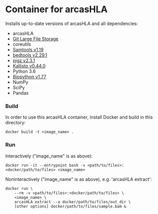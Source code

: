 # Container for arcasHLA #

Installs up-to-date versions of arcasHLA and all dependencies:

- arcasHLA
- [Git Large File Storage](https://github.com/git-lfs/git-lfs/wiki/Installation)
- coreutils
- [Samtools v1.19](http://www.htslib.org/)
- [bedtools v2.29.1](http://bedtools.readthedocs.io/)
- [pigz v2.3.1](https://zlib.net/pigz/)
- [Kallisto v0.44.0](https://pachterlab.github.io/kallisto/)
- Python 3.6
- [Biopython v1.77](https://biopython.org/wiki/Download)
- NumPy
- SciPy
- Pandas

### Build ###
In order to use this arcasHLA container, install Docker and build in this directory:
```
docker build -t <image_name> .
```
### Run ###
Interactively ("image_name" is as above):
```
docker run -it --entrypoint bash -v <path/to/files>:<docker/path/to/files> <image_name>
```
Noninteractively ("image_name" is as above), e.g. 'arcasHLA extract':
```
docker run \
	--rm -v <path/to/files>:<docker/path/to/files> \
	<image_name> \
	arcasHLA extract --o docker/path/to/files/out_dir \
	[other options] docker/path/to/files/sample.bam & 

```
